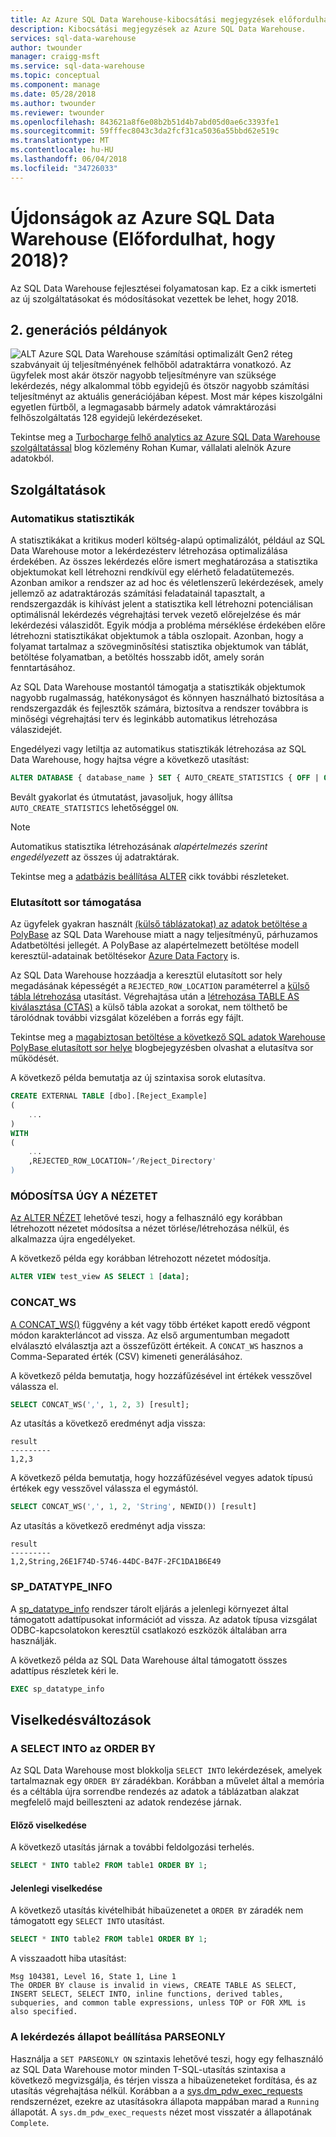 ```yaml
---
title: Az Azure SQL Data Warehouse-kibocsátási megjegyzések előfordulhat, hogy 2018 |} Microsoft Docs
description: Kibocsátási megjegyzések az Azure SQL Data Warehouse.
services: sql-data-warehouse
author: twounder
manager: craigg-msft
ms.service: sql-data-warehouse
ms.topic: conceptual
ms.component: manage
ms.date: 05/28/2018
ms.author: twounder
ms.reviewer: twounder
ms.openlocfilehash: 843621a8f6e08b2b51d4b7abd05d0ae6c3393fe1
ms.sourcegitcommit: 59fffec8043c3da2fcf31ca5036a55bbd62e519c
ms.translationtype: MT
ms.contentlocale: hu-HU
ms.lasthandoff: 06/04/2018
ms.locfileid: "34726033"
---
```

# <a name="whats-new-in-azure-sql-data-warehouse-may-2018"></a>Újdonságok az Azure SQL Data Warehouse (Előfordulhat, hogy 2018)?
Az SQL Data Warehouse fejlesztései folyamatosan kap. Ez a cikk ismerteti az új szolgáltatásokat és módosításokat vezettek be lehet, hogy 2018. 

## <a name="gen-2-instances"></a>2. generációs példányok
![ALT](https://azurecomcdn.azureedge.net/mediahandler/acomblog/media/Default/blog/2528b41b-f09f-45b1-aa65-fc60d562d3bd.png) Azure SQL Data Warehouse számítási optimalizált Gen2 réteg szabványait új teljesítményének felhőből adatraktárra vonatkozó. Az ügyfelek most akár ötször nagyobb teljesítményre van szüksége lekérdezés, négy alkalommal több egyidejű és ötször nagyobb számítási teljesítményt az aktuális generációjában képest. Most már képes kiszolgálni egyetlen fürtből, a legmagasabb bármely adatok vámraktározási felhőszolgáltatás 128 egyidejű lekérdezéseket.

Tekintse meg a [Turbocharge felhő analytics az Azure SQL Data Warehouse szolgáltatással](https://azure.microsoft.com/blog/turbocharge-cloud-analytics-with-azure-sql-data-warehouse/) blog közlemény Rohan Kumar, vállalati alelnök Azure adatokból.

## <a name="features"></a>Szolgáltatások

### <a name="auto-statistics"></a>Automatikus statisztikák
A statisztikákat a kritikus moderl költség-alapú optimalizálót, például az SQL Data Warehouse motor a lekérdezésterv létrehozása optimalizálása érdekében. Az összes lekérdezés előre ismert meghatározása a statisztika objektumokat kell létrehozni rendkívül egy elérhető feladatütemezés. Azonban amikor a rendszer az ad hoc és véletlenszerű lekérdezések, amely jellemző az adatraktározás számítási feladatainál tapasztalt, a rendszergazdák is kihívást jelent a statisztika kell létrehozni potenciálisan optimálisnál lekérdezés végrehajtási tervek vezető előrejelzése és már lekérdezési válaszidőt. Egyik módja a probléma mérséklése érdekében előre létrehozni statisztikákat objektumok a tábla oszlopait. Azonban, hogy a folyamat tartalmaz a szövegminősítési statisztika objektumok van táblát, betöltése folyamatban, a betöltés hosszabb időt, amely során fenntartásához.

Az SQL Data Warehouse mostantól támogatja a statisztikák objektumok nagyobb rugalmasság, hatékonyságot és könnyen használható biztosítása a rendszergazdák és fejlesztők számára, biztosítva a rendszer továbbra is minőségi végrehajtási terv és leginkább automatikus létrehozása válaszidejét.

Engedélyezi vagy letiltja az automatikus statisztikák létrehozása az SQL Data Warehouse, hogy hajtsa végre a következő utasítást:
```sql
ALTER DATABASE { database_name } SET { AUTO_CREATE_STATISTICS { OFF | ON } } [;]
```

Bevált gyakorlat és útmutatást, javasoljuk, hogy állítsa `AUTO_CREATE_STATISTICS` lehetőséggel `ON`.

> [!NOTE]
> Automatikus statisztika létrehozásának *alapértelmezés szerint engedélyezett* az összes új adatraktárak.
>  

Tekintse meg a [adatbázis beállítása ALTER](https://docs.microsoft.com/sql/t-sql/statements/alter-database-transact-sql-set-options) cikk további részleteket.

### <a name="rejected-row-support"></a>Elutasított sor támogatása
Az ügyfelek gyakran használt [(külső táblázatokat) az adatok betöltése a PolyBase](design-elt-data-loading.md) az SQL Data Warehouse miatt a nagy teljesítményű, párhuzamos Adatbetöltési jellegét. A PolyBase az alapértelmezett betöltése modell keresztül-adatainak betöltésekor [Azure Data Factory](http://azure.com/adf) is. 

Az SQL Data Warehouse hozzáadja a keresztül elutasított sor hely megadásának képességét a `REJECTED_ROW_LOCATION` paraméterrel a [külső tábla létrehozása](https://docs.microsoft.com/sql/t-sql/statements/create-external-table-transact-sql) utasítást. Végrehajtása után a [létrehozása TABLE AS kiválasztása (CTAS)](https://docs.microsoft.com/sql/t-sql/statements/create-table-as-select-azure-sql-data-warehouse) a külső tábla azokat a sorokat, nem tölthető be tárolódnak további vizsgálat közelében a forrás egy fájlt. 

Tekintse meg a [magabiztosan betöltése a következő SQL adatok Warehouse PolyBase elutasított sor helye](https://azure.microsoft.com/blog/load-confidently-with-sql-data-warehouse-polybase-rejected-row-location/) blogbejegyzésben olvashat a elutasítva sor működését.

A következő példa bemutatja az új szintaxisa sorok elutasítva.

```sql
CREATE EXTERNAL TABLE [dbo].[Reject_Example]
(
    ...
)
WITH
(
    ...
    ,REJECTED_ROW_LOCATION=‘/Reject_Directory'
)
```

### <a name="alter-view"></a>MÓDOSÍTSA ÚGY A NÉZETET
[Az ALTER NÉZET](https://docs.microsoft.com/sql/t-sql/statements/alter-view-transact-sql) lehetővé teszi, hogy a felhasználó egy korábban létrehozott nézetet módosítsa a nézet törlése/létrehozása nélkül, és alkalmazza újra engedélyeket. 

A következő példa egy korábban létrehozott nézetet módosítja.
```sql
ALTER VIEW test_view AS SELECT 1 [data];
```

### <a name="concatws"></a>CONCAT_WS
[A CONCAT_WS()](https://docs.microsoft.com/sql/t-sql/functions/concat-ws-transact-sql) függvény a két vagy több értéket kapott eredő végpont módon karakterláncot ad vissza. Az első argumentumban megadott elválasztó elválasztja azt a összefűzött értékeit. A `CONCAT_WS` hasznos a Comma-Separated érték (CSV) kimeneti generálásához.

A következő példa bemutatja, hogy hozzáfűzésével int értékek vesszővel válassza el.
```sql
SELECT CONCAT_WS(',', 1, 2, 3) [result];
```
Az utasítás a következő eredményt adja vissza:
```
result
---------
1,2,3
```
A következő példa bemutatja, hogy hozzáfűzésével vegyes adatok típusú értékek egy vesszővel válassza el egymástól.
```sql
SELECT CONCAT_WS(',', 1, 2, 'String', NEWID()) [result]
```
Az utasítás a következő eredményt adja vissza:
```
result
---------
1,2,String,26E1F74D-5746-44DC-B47F-2FC1DA1B6E49
```
### <a name="spdatatypeinfo"></a>SP_DATATYPE_INFO
A [sp_datatype_info](https://docs.microsoft.com/sql/relational-databases/system-stored-procedures/sp-datatype-info-transact-sql) rendszer tárolt eljárás a jelenlegi környezet által támogatott adattípusokat információt ad vissza. Az adatok típusa vizsgálat ODBC-kapcsolatokon keresztül csatlakozó eszközök általában arra használják.

A következő példa az SQL Data Warehouse által támogatott összes adattípus részletek kéri le.

```sql
EXEC sp_datatype_info
```

## <a name="behavior-changes"></a>Viselkedésváltozások
### <a name="select-into-with-order-by"></a>A SELECT INTO az ORDER BY
Az SQL Data Warehouse most blokkolja `SELECT INTO` lekérdezések, amelyek tartalmaznak egy `ORDER BY` záradékban. Korábban a művelet által a memória és a céltábla újra sorrendbe rendezés az adatok a táblázatban alakzat megfelelő majd beilleszteni az adatok rendezése járnak.

#### <a name="previous-behavior"></a>Előző viselkedése
A következő utasítás járnak a további feldolgozási terhelés.
```sql
SELECT * INTO table2 FROM table1 ORDER BY 1;
```

#### <a name="current-behavior"></a>Jelenlegi viselkedése
A következő utasítás kivételhibát hibaüzenetet a `ORDER BY` záradék nem támogatott egy `SELECT INTO` utasítást.
```sql
SELECT * INTO table2 FROM table1 ORDER BY 1;
```
A visszaadott hiba utasítást:
```
Msg 104381, Level 16, State 1, Line 1
The ORDER BY clause is invalid in views, CREATE TABLE AS SELECT, INSERT SELECT, SELECT INTO, inline functions, derived tables, subqueries, and common table expressions, unless TOP or FOR XML is also specified.
```

### <a name="set-parseonly-on-query-status"></a>A lekérdezés állapot beállítása PARSEONLY
Használja a `SET PARSEONLY ON` szintaxis lehetővé teszi, hogy egy felhasználó az SQL Data Warehouse motor minden T-SQL-utasítás szintaxisa a következő megvizsgálja, és térjen vissza a hibaüzeneteket fordítása, és az utasítás végrehajtása nélkül. Korábban a a [sys.dm_pdw_exec_requests](https://docs.microsoft.com/sql/relational-databases/system-dynamic-management-views/sys-dm-pdw-exec-requests-transact-sql) rendszernézet, ezekre az utasításokra állapota mappában marad a `Running` állapotát. A `sys.dm_pdw_exec_requests` nézet most visszatér a állapotának `Complete`.